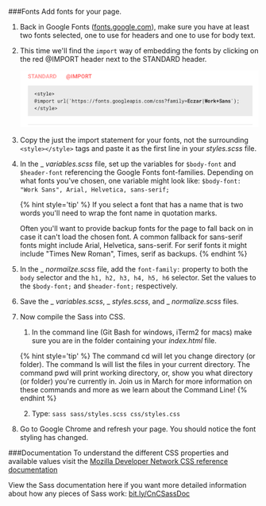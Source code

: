 ###Fonts
Add fonts for your page.

1. Back in Google Fonts ([fonts.google.com](https://fonts.google.com/)), make sure you have at least two fonts selected, one to use for headers and one to use for body text.

2. This time we'll find the `import` way of embedding the fonts by clicking on the red @IMPORT header next to the STANDARD header.

    ![](/images/font-import.png)

3. Copy the just the import statement for your fonts, not the surrounding `<style></style>` tags and paste it as the first line in your _styles.scss_ file.

4. In the _ _variables.scss_ file, set up the variables for `$body-font` and `$header-font` referencing the Google Fonts font-families. Depending on what fonts you've chosen, one variable might look like: `$body-font: "Work Sans", Arial, Helvetica, sans-serif;`

    {% hint style='tip' %}
    If you select a font that has a name that is two words you'll need to wrap the font name in quotation marks.
    
    Often you'll want to provide backup fonts for the page to fall back on in case it can't load the chosen font. A common fallback for sans-serif fonts might include Arial, Helvetica, sans-serif. For serif fonts it might include "Times New Roman", Times, serif as backups.
    {% endhint %}

5. In the _ _normailze.scss_ file, add the `font-family:` property to both the `body` selector and the `h1, h2, h3, h4, h5, h6` selector.  Set the values to the `$body-font;` and `$header-font;` respectively.

5. Save the _ _variables.scss_, _ _styles.scss_, and _ _normalize.scss_ files.

6. Now compile the Sass into CSS. 
    
    1. In the command line (Git Bash for windows, iTerm2 for macs) make sure you are in the folder containing your _index.html_ file.
    
    {% hint style='tip' %}
    The command cd will let you change directory (or folder).
    The command ls will list the files in your current directory.
    The command pwd will print working directory, or, show you what directory (or folder) you're currently in.
    Join us in March for more information on these commands and more as we learn about the Command Line!
    {% endhint %}
    
    2.  Type: `sass sass/styles.scss css/styles.css`

7. Go to Google Chrome and refresh your page. You should notice the font styling has changed.

###Documentation
To understand the different CSS properties and available values visit the [Mozilla Developer Network CSS reference documentation](https://developer.mozilla.org/en-US/docs/Web/CSS/Reference)

View the Sass documentation here if you want more detailed information about how any pieces of Sass work: [bit.ly/CnCSassDoc](http://bit.ly/CnCSassDoc) 